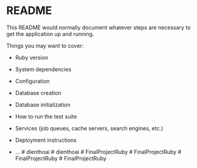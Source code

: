 # README

This README would normally document whatever steps are necessary to get the
application up and running.

Things you may want to cover:

* Ruby version

* System dependencies

* Configuration

* Database creation

* Database initialization

* How to run the test suite

* Services (job queues, cache servers, search engines, etc.)

* Deployment instructions

* ...
#   d i e n t h o a i  
 #   d i e n t h o a i  
 #   F i n a l P r o j e c t R u b y  
 #   F i n a l P r o j e c t R u b y  
 #   F i n a l P r o j e c t R u b y  
 # FinalProjectRuby
